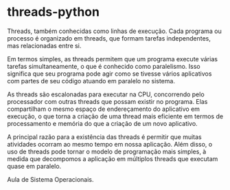 # threads-python

Threads, também conhecidas como linhas de execução. Cada programa ou processo é organizado em threads, que formam tarefas independentes, mas relacionadas entre si.

Em termos simples, as threads permitem que um programa execute várias tarefas simultaneamente, o que é conhecido como paralelismo. Isso significa que seu programa pode agir como se tivesse vários aplicativos com partes de seu código atuando em paralelo no sistema.

As threads são escalonadas para executar na CPU, concorrendo pelo processador com outras threads que possam existir no programa. Elas compartilham o mesmo espaço de endereçamento do aplicativo em execução, o que torna a criação de uma thread mais eficiente em termos de processamento e memória do que a criação de um novo aplicativo.

A principal razão para a existência das threads é permitir que muitas atividades ocorram ao mesmo tempo em nossa aplicação. Além disso, o uso de threads pode tornar o modelo de programação mais simples, à medida que decompomos a aplicação em múltiplos threads que executam quase em paralelo.

Aula de Sistema Operacionais.

